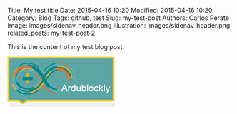 Title: My test title
Date: 2015-04-16 10:20
Modified: 2015-04-16 10:20
Category: Blog
Tags: github, test
Slug: my-test-post
Authors: Carlos Perate
Image: images/sidenav_header.png
Illustration: images/sidenav_header.png
related_posts: my-test-post-2

This is the content of my test blog post.

![test image][test_image]



[test_image]: /images/sidenav_header.png
